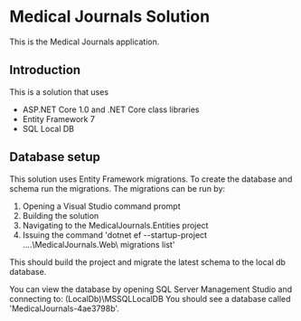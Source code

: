 # Medical Journals Solution
This is the Medical Journals application.

## Introduction
This is a solution that uses

* ASP.NET Core 1.0 and .NET Core class libraries
* Entity Framework 7
* SQL Local DB


## Database setup
This solution uses Entity Framework migrations.  To create the database and schema run the migrations.  The migrations can be run by:

1. Opening a Visual Studio command prompt
2. Building the solution
3. Navigating to the MedicalJournals.Entities project
4. Issuing the command 'dotnet ef --startup-project ..\..\MedicalJournals.Web\ migrations list'

This should build the project and migrate the latest schema to the local db database.

You can view the database by opening SQL Server Management Studio and connecting to: (LocalDb)\MSSQLLocalDB
You should see a database called 'MedicalJournals-4ae3798b'.